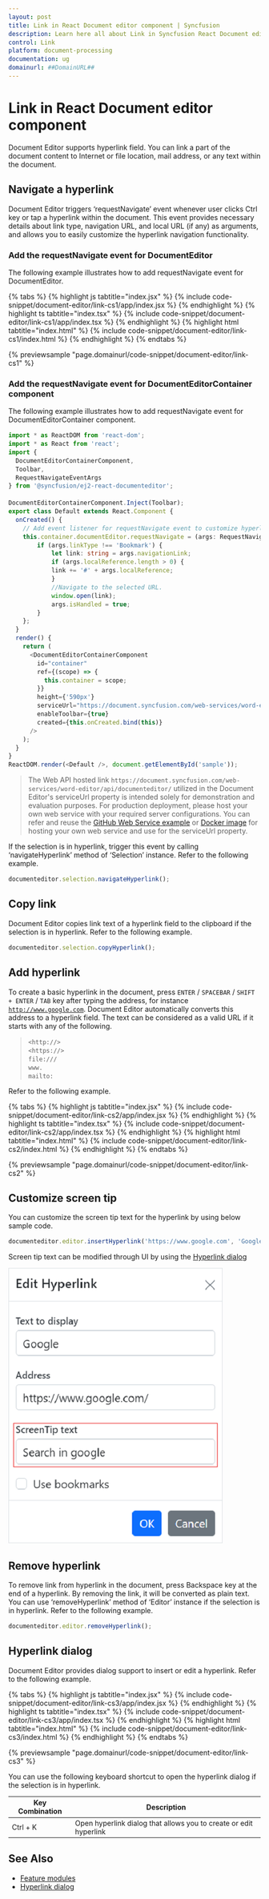 ```yaml
---
layout: post
title: Link in React Document editor component | Syncfusion
description: Learn here all about Link in Syncfusion React Document editor component of Syncfusion Essential JS 2 and more.
control: Link 
platform: document-processing
documentation: ug
domainurl: ##DomainURL##
---
```


# Link in React Document editor component

Document Editor supports hyperlink field. You can link a part of the document content to Internet or file location, mail address, or any text within the document.

## Navigate a hyperlink

Document Editor triggers ‘requestNavigate’ event whenever user clicks Ctrl key or tap a hyperlink within the document. This event provides necessary details about link type, navigation URL, and local URL (if any) as arguments, and allows you to easily customize the hyperlink navigation functionality.

### Add the requestNavigate event for DocumentEditor

The following example illustrates how to add requestNavigate event for DocumentEditor.

{% tabs %}
{% highlight js tabtitle="index.jsx" %}
{% include code-snippet/document-editor/link-cs1/app/index.jsx %}
{% endhighlight %}
{% highlight ts tabtitle="index.tsx" %}
{% include code-snippet/document-editor/link-cs1/app/index.tsx %}
{% endhighlight %}
{% highlight html tabtitle="index.html" %}
{% include code-snippet/document-editor/link-cs1/index.html %}
{% endhighlight %}
{% endtabs %}
        
{% previewsample "page.domainurl/code-snippet/document-editor/link-cs1" %}

### Add the requestNavigate event for DocumentEditorContainer component

The following example illustrates how to add requestNavigate event for DocumentEditorContainer component.

```ts
import * as ReactDOM from 'react-dom';
import * as React from 'react';
import {
  DocumentEditorContainerComponent,
  Toolbar,
  RequestNavigateEventArgs
} from '@syncfusion/ej2-react-documenteditor';

DocumentEditorContainerComponent.Inject(Toolbar);
export class Default extends React.Component {
  onCreated() {
    // Add event listener for requestNavigate event to customize hyperlink navigation functionality
    this.container.documentEditor.requestNavigate = (args: RequestNavigateEventArgs) => {
        if (args.linkType !== 'Bookmark') {
            let link: string = args.navigationLink;
            if (args.localReference.length > 0) {
            link += '#' + args.localReference;
            }
            //Navigate to the selected URL.
            window.open(link);
            args.isHandled = true;
        }
    };
  }
  render() {
    return (
      <DocumentEditorContainerComponent
        id="container"
        ref={(scope) => {
          this.container = scope;
        }}
        height={'590px'}
        serviceUrl="https://document.syncfusion.com/web-services/word-editor/api/documenteditor/"
        enableToolbar={true}
        created={this.onCreated.bind(this)}
      />
    );
  }
}
ReactDOM.render(<Default />, document.getElementById('sample'));
```

> The Web API hosted link `https://document.syncfusion.com/web-services/word-editor/api/documenteditor/` utilized in the Document Editor's serviceUrl property is intended solely for demonstration and evaluation purposes. For production deployment, please host your own web service with your required server configurations. You can refer and reuse the [GitHub Web Service example](https://github.com/SyncfusionExamples/EJ2-DocumentEditor-WebServices) or [Docker image](https://hub.docker.com/r/syncfusion/word-processor-server) for hosting your own web service and use for the serviceUrl property.

If the selection is in hyperlink, trigger this event by calling ‘navigateHyperlink’ method of ‘Selection’ instance. Refer to the following example.

```ts
documenteditor.selection.navigateHyperlink();
```

## Copy link

Document Editor copies link text of a hyperlink field to the clipboard if the selection is in hyperlink. Refer to the following example.

```ts
documenteditor.selection.copyHyperlink();
```

## Add hyperlink

To create a basic hyperlink in the document, press `ENTER` / `SPACEBAR` / `SHIFT + ENTER` / `TAB` key after typing the address, for instance [`http://www.google.com`](http://www.google.com). Document Editor automatically converts this address to a hyperlink field. The text can be considered as a valid URL if it starts with any of the following.

> `<http://>`<br>
> `<https://>`<br>
> `file:///`<br>
> `www.`<br>
> `mailto:`<br>

Refer to the following example.

{% tabs %}
{% highlight js tabtitle="index.jsx" %}
{% include code-snippet/document-editor/link-cs2/app/index.jsx %}
{% endhighlight %}
{% highlight ts tabtitle="index.tsx" %}
{% include code-snippet/document-editor/link-cs2/app/index.tsx %}
{% endhighlight %}
{% highlight html tabtitle="index.html" %}
{% include code-snippet/document-editor/link-cs2/index.html %}
{% endhighlight %}
{% endtabs %}
        
{% previewsample "page.domainurl/code-snippet/document-editor/link-cs2" %}

## Customize screen tip

You can customize the screen tip text for the hyperlink by using below sample code.

```ts
documenteditor.editor.insertHyperlink('https://www.google.com', 'Google', '<<Screen tip text>>');
```

Screen tip text can be modified through UI by using the [Hyperlink dialog](../document-editor/dialog#hyperlink-dialog)

![Add or modify the screen tip text for hyperlinks in a Word document.](images/screentip.png)

## Remove hyperlink

To remove link from hyperlink in the document, press Backspace key at the end of a hyperlink. By removing the link, it will be converted as plain text. You can use ‘removeHyperlink’ method of ‘Editor’ instance if the selection is in hyperlink. Refer to the following example.

```ts
documenteditor.editor.removeHyperlink();
```

## Hyperlink dialog

Document Editor provides dialog support to insert or edit a hyperlink. Refer to the following example.

{% tabs %}
{% highlight js tabtitle="index.jsx" %}
{% include code-snippet/document-editor/link-cs3/app/index.jsx %}
{% endhighlight %}
{% highlight ts tabtitle="index.tsx" %}
{% include code-snippet/document-editor/link-cs3/app/index.tsx %}
{% endhighlight %}
{% highlight html tabtitle="index.html" %}
{% include code-snippet/document-editor/link-cs3/index.html %}
{% endhighlight %}
{% endtabs %}
        
{% previewsample "page.domainurl/code-snippet/document-editor/link-cs3" %}

You can use the following keyboard shortcut to open the hyperlink dialog if the selection is in hyperlink.

| Key Combination | Description |
|-----------------|-------------|
|Ctrl + K | Open hyperlink dialog that allows you to create or edit hyperlink|

## See Also

* [Feature modules](../document-editor/feature-module)
* [Hyperlink dialog](../document-editor/dialog#hyperlink-dialog)
